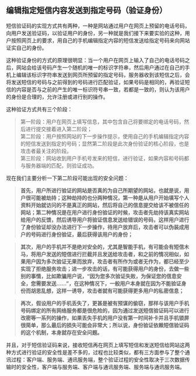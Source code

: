 ## 编辑指定短信内容发送到指定号码（验证身份） ##
短信验证码的实现方式共有两种，一种是网站通过用户在网页上预留的电话号码，向用户发送验证码，以验证用户的身份，另一种就是我们接下来要实验的这种，用户按照网页上的要求，用自己的手机编辑指定内容的短信发送给指定号码来向网站证实自己的身份。  

这种验证身份的方式的原理很明显：当一个用户在网页上输入了自己的电话号码之后，网站会给该号码产生一个随机的唯一的标识字符串，然后用户通过在自己的手机上编辑该标识字符串发送到网页所预留的指定号码，服务器收到该短信之后，会将发送短信的号码与之前得到的号码进行匹配验证，如果号码是相同的，再验证短信的内容是否与之前的产生的唯一标识符号串一致，若都是一致的，则认为该用户的身份是合理的，允许注册或进行别的操作。  

这种验证方式共有三个阶段：  
> 第一阶段：用户在网页上填写信息，其中包含自己将要绑定的电话号码，然后进行提交接着进入第二阶段；  
> 第二阶段：用户按照网站的下一步操作提示，使用自己的手机编辑指定内容的短信发送到指定的号码；显然第二阶段是此次身份验证的核心阶段，也是攻击者最关注的阶段。  
> 第三阶段：网站收到用户手机号发来的短信，进行验证，如果内容和号码都与服务器端的匹配，则验证成功。  

现在我们主要分析一下第二阶段可能出现的安全问题：
> **首先，用户所进行验证的网站是否真的为自己所期望的网站，也就是说，用户很可能被劫持；这种劫持的也分两种情况，第一种是从用户开始填写个人资料开始就访问的不是真正的网站，然后将自己的信息提交给该不被信任的网站；第二种情况是在用户进行身份验证的时候，攻击者先劫持该真实网站给用户的反馈，然后诱导用户将验证信息发送给错误的号码，这样用户进行了身份验证却没办法进行下一步操作，待用户放弃后，攻击者可以伪装成用户的号码进行身份验证，最后获得该用户的身份；**  

>**其次，用户的手机并不是绝对安全的，尤其是智能手机，有可能会有短信木马，将用户发送的短信进行拦截并且发送给攻击者，和之前的情况相似，如果用户因为多次验证无果而放弃，攻击者有所作为或者无作为，都已经至少实现了拒绝服务攻击；进一步攻击的话，有可能获得用户的身份，去做一些别的事情，比如欺骗用户说，“因为您多次验证失败，为保证您的信息安全，您需要发送……”，在这种情况下，一般用户本身就在因为不能验证身份而胡思乱想，这样一诱导，攻击者就有可能获得更多用户的私密信息；**  

>**再次，假设用户的手机丢失了，更甚是被有预谋的偷窃，那样与该用户手机号码绑定的所有网络服务都是很危险的，因为通过发送短信验证码可以进行改密等一系列的操作，如果丢失手机的用户没有第一时间补卡并且手机锁屏很简单，那么最后的损失可能会非常大；所以说，身份验证依赖短信验证码的这个机制，本身就存在安全问题。**

并且，对于短信验证码来说，接收短信再在网页上填写短信和发送短信给网站这两种方式进行验证的安全性是差不多的，过程也比较类似，都有三方面参与了整个通讯过程：客户端、服务端、通讯服务端，整个验证过程的安全性取决于三次数据传输时的安全性，客户端与服务端、客户端与通讯服务端、服务端与通讯服务端。
